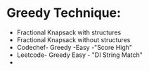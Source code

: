 <h1>Greedy Technique:</h1>
<ul>
  <li>Fractional Knapsack with structures</li>
  <li>Fractional Knapsack without structures</li>
  <li>Codechef- Greedy -Easy -"Score High"</li>
  <li>Leetcode- Greedy Easy - "DI String Match"</li>
  <li></li>
</ul>

